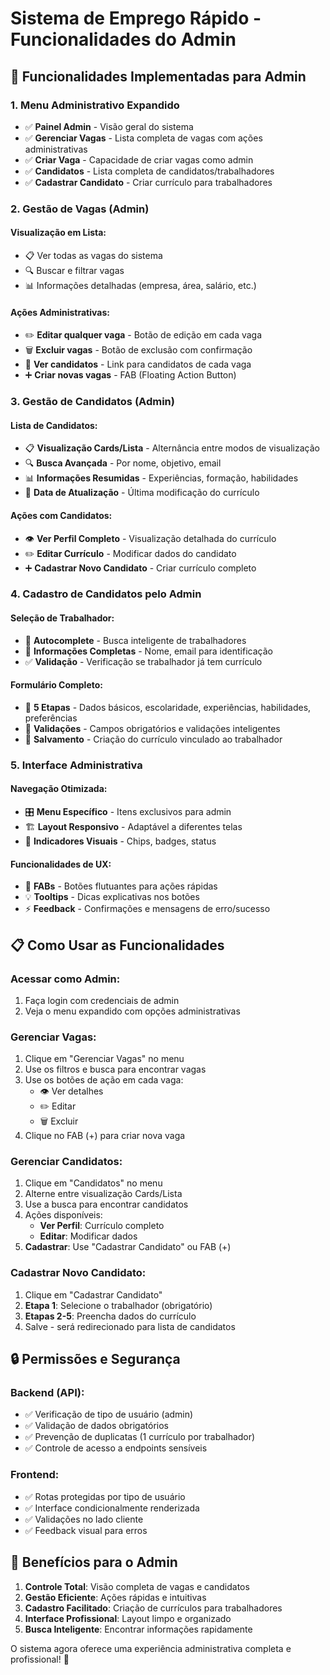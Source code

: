 # Sistema de Emprego Rápido - Funcionalidades do Admin

## 🔧 Funcionalidades Implementadas para Admin

### **1. Menu Administrativo Expandido**
- ✅ **Painel Admin** - Visão geral do sistema
- ✅ **Gerenciar Vagas** - Lista completa de vagas com ações administrativas
- ✅ **Criar Vaga** - Capacidade de criar vagas como admin
- ✅ **Candidatos** - Lista completa de candidatos/trabalhadores
- ✅ **Cadastrar Candidato** - Criar currículo para trabalhadores

### **2. Gestão de Vagas (Admin)**
#### **Visualização em Lista:**
- 📋 Ver todas as vagas do sistema
- 🔍 Buscar e filtrar vagas
- 📊 Informações detalhadas (empresa, área, salário, etc.)

#### **Ações Administrativas:**
- ✏️ **Editar qualquer vaga** - Botão de edição em cada vaga
- 🗑️ **Excluir vagas** - Botão de exclusão com confirmação
- 👥 **Ver candidatos** - Link para candidatos de cada vaga
- ➕ **Criar novas vagas** - FAB (Floating Action Button)

### **3. Gestão de Candidatos (Admin)**
#### **Lista de Candidatos:**
- 📋 **Visualização Cards/Lista** - Alternância entre modos de visualização
- 🔍 **Busca Avançada** - Por nome, objetivo, email
- 📊 **Informações Resumidas** - Experiências, formação, habilidades
- 📅 **Data de Atualização** - Última modificação do currículo

#### **Ações com Candidatos:**
- 👁️ **Ver Perfil Completo** - Visualização detalhada do currículo
- ✏️ **Editar Currículo** - Modificar dados do candidato
- ➕ **Cadastrar Novo Candidato** - Criar currículo completo

### **4. Cadastro de Candidatos pelo Admin**
#### **Seleção de Trabalhador:**
- 🎯 **Autocomplete** - Busca inteligente de trabalhadores
- 👤 **Informações Completas** - Nome, email para identificação
- ✅ **Validação** - Verificação se trabalhador já tem currículo

#### **Formulário Completo:**
- 📝 **5 Etapas** - Dados básicos, escolaridade, experiências, habilidades, preferências
- 🔧 **Validações** - Campos obrigatórios e validações inteligentes
- 💾 **Salvamento** - Criação do currículo vinculado ao trabalhador

### **5. Interface Administrativa**
#### **Navegação Otimizada:**
- 🎛️ **Menu Específico** - Itens exclusivos para admin
- 🏗️ **Layout Responsivo** - Adaptável a diferentes telas
- 🎨 **Indicadores Visuais** - Chips, badges, status

#### **Funcionalidades de UX:**
- 🚀 **FABs** - Botões flutuantes para ações rápidas
- 💡 **Tooltips** - Dicas explicativas nos botões
- ⚡ **Feedback** - Confirmações e mensagens de erro/sucesso

## 📋 Como Usar as Funcionalidades

### **Acessar como Admin:**
1. Faça login com credenciais de admin
2. Veja o menu expandido com opções administrativas

### **Gerenciar Vagas:**
1. Clique em "Gerenciar Vagas" no menu
2. Use os filtros e busca para encontrar vagas
3. Use os botões de ação em cada vaga:
   - 👁️ Ver detalhes
   - ✏️ Editar
   - 🗑️ Excluir
4. Clique no FAB (+) para criar nova vaga

### **Gerenciar Candidatos:**
1. Clique em "Candidatos" no menu
2. Alterne entre visualização Cards/Lista
3. Use a busca para encontrar candidatos
4. Ações disponíveis:
   - **Ver Perfil**: Currículo completo
   - **Editar**: Modificar dados
5. **Cadastrar**: Use "Cadastrar Candidato" ou FAB (+)

### **Cadastrar Novo Candidato:**
1. Clique em "Cadastrar Candidato"
2. **Etapa 1**: Selecione o trabalhador (obrigatório)
3. **Etapas 2-5**: Preencha dados do currículo
4. Salve - será redirecionado para lista de candidatos

## 🔒 Permissões e Segurança

### **Backend (API):**
- ✅ Verificação de tipo de usuário (admin)
- ✅ Validação de dados obrigatórios
- ✅ Prevenção de duplicatas (1 currículo por trabalhador)
- ✅ Controle de acesso a endpoints sensíveis

### **Frontend:**
- ✅ Rotas protegidas por tipo de usuário
- ✅ Interface condicionalmente renderizada
- ✅ Validações no lado cliente
- ✅ Feedback visual para erros

## 🎯 Benefícios para o Admin

1. **Controle Total**: Visão completa de vagas e candidatos
2. **Gestão Eficiente**: Ações rápidas e intuitivas
3. **Cadastro Facilitado**: Criação de currículos para trabalhadores
4. **Interface Profissional**: Layout limpo e organizado
5. **Busca Inteligente**: Encontrar informações rapidamente

O sistema agora oferece uma experiência administrativa completa e profissional! 🎉
